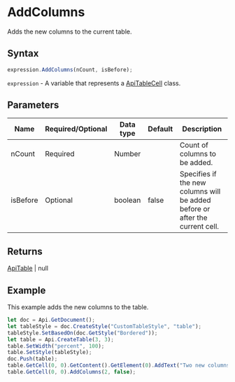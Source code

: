 # AddColumns

Adds the new columns to the current table.

## Syntax

```javascript
expression.AddColumns(nCount, isBefore);
```

`expression` - A variable that represents a [ApiTableCell](../ApiTableCell.md) class.

## Parameters

| **Name** | **Required/Optional** | **Data type** | **Default** | **Description** |
| ------------- | ------------- | ------------- | ------------- | ------------- |
| nCount | Required | Number |  | Count of columns to be added. |
| isBefore | Optional | boolean | false | Specifies if the new columns will be added before or after the current cell. |

## Returns

[ApiTable](../../ApiTable/ApiTable.md) \| null

## Example

This example adds the new columns to the table.

```javascript
let doc = Api.GetDocument();
let tableStyle = doc.CreateStyle("CustomTableStyle", "table");
tableStyle.SetBasedOn(doc.GetStyle("Bordered"));
let table = Api.CreateTable(3, 3);
table.SetWidth("percent", 100);
table.SetStyle(tableStyle);
doc.Push(table);
table.GetCell(0, 0).GetContent().GetElement(0).AddText("Two new columns were added after this cell.");
table.GetCell(0, 0).AddColumns(2, false);
```
